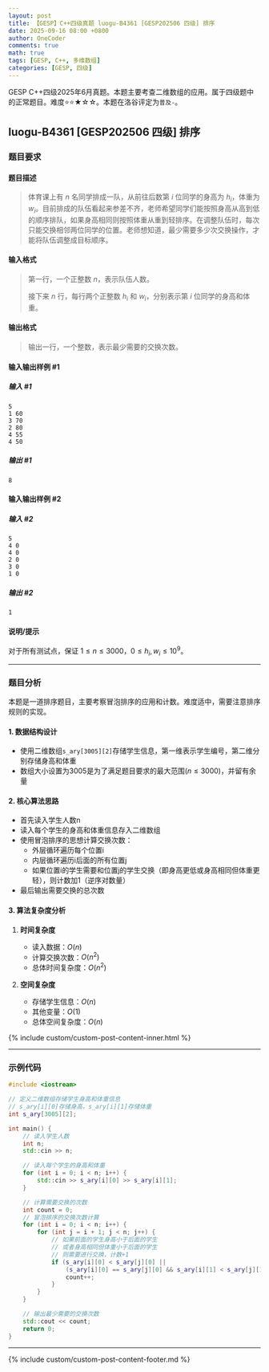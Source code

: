 ```yaml
---
layout: post
title: 【GESP】C++四级真题 luogu-B4361 [GESP202506 四级] 排序
date: 2025-09-16 08:00 +0800
author: OneCoder
comments: true
math: true
tags: [GESP, C++, 多维数组]
categories: [GESP, 四级]
---
```

GESP C++四级2025年6月真题。本题主要考查二维数组的应用。属于四级题中的正常题目。难度⭐⭐★☆☆。本题在洛谷评定为`普及-`。

<!--more-->

## luogu-B4361 [GESP202506 四级] 排序

### 题目要求

#### 题目描述

>体育课上有 $n$ 名同学排成一队，从前往后数第 $i$ 位同学的身高为 $h_i$，体重为 $w_i$。目前排成的队伍看起来参差不齐，老师希望同学们能按照身高从高到低的顺序排队，如果身高相同则按照体重从重到轻排序。在调整队伍时，每次只能交换相邻两位同学的位置。老师想知道，最少需要多少次交换操作，才能将队伍调整成目标顺序。

#### 输入格式

>第一行，一个正整数 $n$，表示队伍人数。
>
>接下来 $n$ 行，每行两个正整数 $h_i$ 和 $w_i$，分别表示第 $i$ 位同学的身高和体重。

#### 输出格式

>输出一行，一个整数，表示最少需要的交换次数。

#### 输入输出样例 #1

##### 输入 #1

```plaintext
5
1 60
3 70
2 80
4 55
4 50
```

##### 输出 #1

```plaintext
8
```

#### 输入输出样例 #2

##### 输入 #2

```plaintext
5
4 0
4 0
2 0
3 0
1 0
```

##### 输出 #2

```plaintext
1
```

#### 说明/提示

对于所有测试点，保证 $1 \leq n \leq 3000$，$0 \leq h_i, w_i \leq 10^9$。

---

### 题目分析

本题是一道排序题目，主要考察冒泡排序的应用和计数。难度适中，需要注意排序规则的实现。

#### 1. 数据结构设计

- 使用二维数组`s_ary[3005][2]`存储学生信息，第一维表示学生编号，第二维分别存储身高和体重
- 数组大小设置为3005是为了满足题目要求的最大范围($n \leq 3000$)，并留有余量

#### 2. 核心算法思路

- 首先读入学生人数n
- 读入每个学生的身高和体重信息存入二维数组
- 使用冒泡排序的思想计算交换次数：
  - 外层循环遍历每个位置i
  - 内层循环遍历i后面的所有位置j
  - 如果位置i的学生需要和位置j的学生交换（即身高更低或身高相同但体重更轻），则计数加1（逆序对数量）
- 最后输出需要交换的总次数

#### 3. 算法复杂度分析

1. **时间复杂度**
   - 读入数据：$O(n)$
   - 计算交换次数：$O(n^2)$
   - 总体时间复杂度：$O(n^2)$

2. **空间复杂度**
   - 存储学生信息：$O(n)$
   - 其他变量：$O(1)$
   - 总体空间复杂度：$O(n)$

{% include custom/custom-post-content-inner.html %}

---

### 示例代码

```cpp
#include <iostream>

// 定义二维数组存储学生身高和体重信息
// s_ary[i][0]存储身高，s_ary[i][1]存储体重
int s_ary[3005][2];

int main() {
    // 读入学生人数
    int n;
    std::cin >> n;

    // 读入每个学生的身高和体重
    for (int i = 0; i < n; i++) {
        std::cin >> s_ary[i][0] >> s_ary[i][1];
    }

    // 计算需要交换的次数
    int count = 0;
    // 冒泡排序的交换次数计算
    for (int i = 0; i < n; i++) {
        for (int j = i + 1; j < n; j++) {
            // 如果前面的学生身高小于后面的学生
            // 或者身高相同但体重小于后面的学生
            // 则需要进行交换，计数+1
            if (s_ary[i][0] < s_ary[j][0] || 
                (s_ary[i][0] == s_ary[j][0] && s_ary[i][1] < s_ary[j][1])) {
                count++;
            }
        }
    }

    // 输出最少需要的交换次数
    std::cout << count;
    return 0;
}
```

---

{% include custom/custom-post-content-footer.md %}
